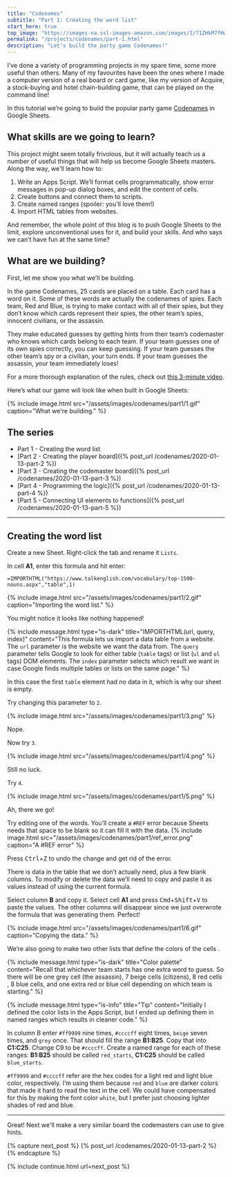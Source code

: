 ```yaml
---
title: "Codenames"
subtitle: "Part 1: Creating the word list"
start_here: true
top_image: "https://images-na.ssl-images-amazon.com/images/I/71ZHkM7fHwL._AC_SY550_.jpg"
permalink: "/projects/codenames/part-1.html"
description: "Let's build the party game Codenames!"
---
```


I’ve done a variety of programming projects in my spare time, some more useful than others. Many of my favourites have been the ones where I made a computer version of a real board or card game, like my version of Acquire, a stock-buying and hotel chain-building game, that can be played on the command line!

In this tutorial we’re going to build the popular party game <a href="https://boardgamegeek.com/boardgame/178900/codenames" target="_blank">Codenames</a> in Google Sheets.

## What skills are we going to learn?
This project might seem totally frivolous, but it will actually teach us a number of useful things that will help us become Google Sheets masters. Along the way, we'll learn how to:

1. Write an Apps Script. We’ll format cells programmatically, show error messages in pop-up dialog boxes, and edit the content of cells.
1. Create buttons and connect them to scripts.
1. Create named ranges (spoiler: you'll love them!)
1. Import HTML tables from websites.

And remember, the whole point of this blog is to push Google Sheets to the limit, explore unconventional uses for it, and build your skills. And who says we can’t have fun at the same time?

## What are we building?
First, let me show you what we’ll be building.

In the game Codenames, 25 cards are placed on a table. Each card has a word on it. Some of these words are actually the codenames of spies. Each team, Red and Blue, is trying to make contact with all of their spies, but they don’t know which cards represent their spies, the other team’s spies, innocent civilians, or the assassin.

They make educated guesses by getting hints from their team’s codemaster who knows which cards belong to each team. If your team guesses one of its own spies correctly, you can keep guessing. If your team guesses the other team’s spy or a civilian, your turn ends. If your team guesses the assassin, your team immediately loses!

For a more thorough explanation of the rules, check out <a href="https://www.youtube.com/watch?v=zQVHkl8oQEU" target="_blank">this 3-minute video</a>.

Here’s what our game will look like when built in Google Sheets:

{% include image.html src="/assets/images/codenames/part1/1.gif" caption="What we're building." %}

## The series
* Part 1 - Creating the word list
* [Part 2 - Creating the player board]({% post_url /codenames/2020-01-13-part-2 %})
* [Part 3 - Creating the codemaster board]({% post_url /codenames/2020-01-13-part-3 %})
* [Part 4 - Programming the logic]({% post_url /codenames/2020-01-13-part-4 %})
* [Part 5 - Connecting UI elements to functions]({% post_url /codenames/2020-01-13-part-5 %})

-------

## Creating the word list

Create a new Sheet. Right-click the tab and rename it `Lists`.

In cell **A1**, enter this formula and hit enter:

`=IMPORTHTML("https://www.talkenglish.com/vocabulary/top-1500-nouns.aspx","table",1)`

{% include image.html src="/assets/images/codenames/part1/2.gif" caption="Importing the word list." %}

You might notice it looks like nothing happened!

{% include message.html type="is-dark" title="IMPORTHTML(url, query, index)"
content="This formula lets us import a data table from a website. The <code>url</code> parameter is the website we want the data from. The <code>query</code> parameter tells Google to look for either table (<code>table</code> tags) or list (<code>ul</code> and <code>ol</code> tags) DOM elements. The <code>index</code> parameter selects which result we want in case Google finds multiple tables or lists on the same page." %}

In this case the first `table` element had no data in it, which is why our
 sheet is empty.

Try changing this parameter to `2`.

{% include image.html src="/assets/images/codenames/part1/3.png" %}

Nope.

Now try `3`.

{% include image.html src="/assets/images/codenames/part1/4.png" %}

Still no luck.

Try `4`.

{% include image.html src="/assets/images/codenames/part1/5.png" %}

Ah, there we go!

Try editing one of the words. You’ll create a `#REF` error because Sheets
needs that space to be blank so it can fill it with the data.
{% include image.html src="/assets/images/codenames/part1/ref_error.png" caption="A #REF error" %}

Press <kbd>Ctrl</kbd>+<kbd>Z</kbd> to undo the change and get rid of the error.

There is data in the table that we don’t actually need, plus a few blank
columns. To modify or delete the data we’ll need to copy and paste it as
values instead of using the current formula.

Select column **B** and copy it. Select cell **A1** and press <kbd>Cmd</kbd>+<kbd>Shift</kbd>+<kbd>V</kbd> to
 paste the values. The other columns will disappear since we just overwrote
 the formula that was generating them. Perfect!
 
{% include image.html src="/assets/images/codenames/part1/6.gif" caption="Copying the data." %}

We’re also going to make two other lists that define the colors of the cells
.

{% include message.html type="is-dark" title="Color palette" content="Recall
that whichever team starts has one extra word to guess. So there will be one
grey cell (the assassin), 7 beige cells (citizens), 8 red cells , 8 blue cells, and one
extra red or blue cell depending on which team is starting." %}

{% include message.html type="is-info" title="Tip" content="Initially I defined the color lists in the Apps Script, but I ended up
 defining them in named ranges which results in cleaner code." %}

In column B enter `#ff9999` nine times, `#ccccff` eight times, `beige` seven
 times, and `grey` once. That should fill the range **B1:B25**. Copy that into
  **C1:C25**. Change C9 to be `#ccccff`. Create a named range for each of these
  ranges: **B1:B25** should be called `red_starts`, **C1:C25** should be called
   `blue_starts`.

`#ff9999` and `#ccccff` refer are the hex codes for a light red and light blue color, respectively. I’m using them because `red` and `blue` are darker colors that made it hard to read the text in the cell. We could have compensated for this by making the font color `white`, but I prefer just choosing lighter shades of red and blue.

-------
Great! Next we'll make a very similar board the codemasters can use to give hints.

{% capture next_post %}
  {% post_url /codenames/2020-01-13-part-2 %}
{% endcapture %}

{% include continue.html url=next_post %}